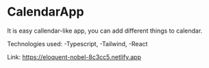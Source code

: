 # CalendarApp
It is easy callendar-like app, you can add different things to calendar.

Technologies used:
-Typescript,
-Tailwind,
-React

Link: https://eloquent-nobel-8c3cc5.netlify.app

